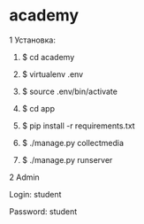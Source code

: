 # academy

1 Установка:

1) $ cd academy

2) $ virtualenv .env

3) $ source .env/bin/activate

4) $ cd app

5) $ pip install -r requirements.txt

6) $ ./manage.py collectmedia

7) $ ./manage.py runserver

2 Admin
 
Login: student

Password: student
